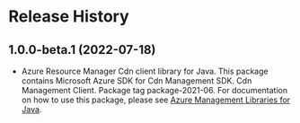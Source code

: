 # Release History

## 1.0.0-beta.1 (2022-07-18)

- Azure Resource Manager Cdn client library for Java. This package contains Microsoft Azure SDK for Cdn Management SDK. Cdn Management Client. Package tag package-2021-06. For documentation on how to use this package, please see [Azure Management Libraries for Java](https://aka.ms/azsdk/java/mgmt).
